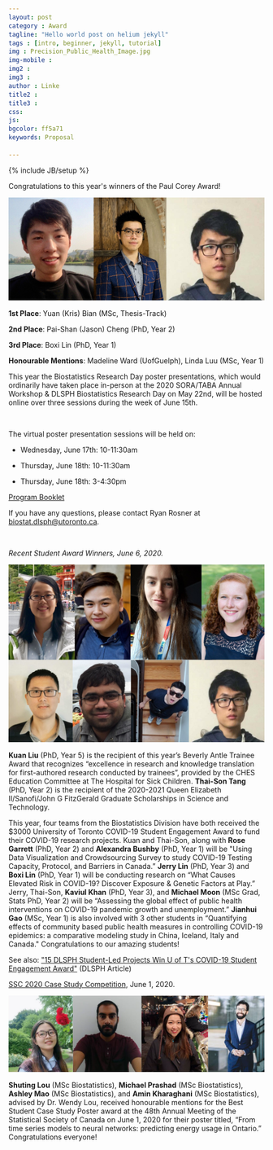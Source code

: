 ```yaml
---
layout: post
category : Award
tagline: "Hello world post on helium jekyll"
tags : [intro, beginner, jekyll, tutorial]
img : Precision_Public_Health_Image.jpg
img-mobile : 
img2 : 
img3 : 
author : Linke 
title2 : 
title3 : 
css: 
js: 
bgcolor: ff5a71
keywords: Proposal

---
```


{% include JB/setup %}


Congratulations to this year's winners of the Paul Corey Award!

![brd2020winners](assets/images/post/brd2020winners.jpg "FLTR: Yuan (Kris) Bian, Pai-Shan (Jason) Cheng, Boxi Lin")

**1st Place**: Yuan (Kris) Bian (MSc, Thesis-Track)

**2nd Place**: Pai-Shan (Jason) Cheng (PhD, Year 2)

**3rd Place**: Boxi Lin (PhD, Year 1)

**Honourable Mentions**: Madeline Ward (UofGuelph), Linda Luu (MSc, Year 1)



<!--more-->

This year the Biostatistics Research Day poster presentations, which would ordinarily have taken place in-person at the 2020 SORA/TABA Annual Workshop & DLSPH Biostatistics Research Day on May 22nd, will be hosted online over three sessions during the week of June 15th.

<br/>

The virtual poster presentation sessions will be held on:

 - Wednesday, June 17th: 10-11:30am

 - Thursday, June 18th: 10-11:30am

 - Thursday, June 18th: 3-4:30pm

[Program Booklet](https://sorataba.org/wp-content/uploads/2020/06/2020-SORA-TABA-DLSPH-Biostatistics-Research-Day-Poster-Presentations.pdf)

If you have any questions, please contact Ryan Rosner at <biostat.dlsph@utoronto.ca>.

<br/>


_Recent Student Award Winners, June 6, 2020._

![COVIDWinners-1](assets/images/post/COVIDWinners-1-scaled.jpg "FLTR: (Top) Kuan Liu, Thai-Son Tang, Rose Garrett, Alex Bushby (Bottom) Jerry Lin, Kaviul Khan, Michael Moon, Boxi Lin")

**Kuan Liu** (PhD, Year 5) is the recipient of this year’s Beverly Antle Trainee Award  that recognizes “excellence in research and knowledge translation for first-authored research conducted by trainees”, provided by the CHES Education Committee at The Hospital for Sick Children. **Thai-Son Tang** (PhD, Year 2) is the recipient of the 2020-2021 Queen Elizabeth II/Sanofi/John G FitzGerald Graduate Scholarships in Science and Technology.

This year, four teams from the Biostatistics Division have both received the $3000 University of Toronto COVID-19 Student Engagement Award to fund their COVID-19 research projects. Kuan and Thai-Son, along with **Rose Garrett** (PhD, Year 2) and **Alexandra Bushby** (PhD, Year 1) will be "Using Data Visualization and Crowdsourcing Survey to study COVID-19 Testing Capacity, Protocol, and Barriers in Canada.” **Jerry Lin** (PhD, Year 3) and **Boxi Lin** (PhD, Year 1) will be conducting research on “What Causes Elevated Risk in COVID-19? Discover Exposure & Genetic Factors at Play.” Jerry, Thai-Son, **Kaviul Khan** (PhD, Year 3), and **Michael Moon** (MSc Grad, Stats PhD, Year 2) will be “Assessing the global effect of public health interventions on COVID-19 pandemic growth and unemployment.” **Jianhui Gao** (MSc, Year 1) is also involved with 3 other students in “Quantifying effects of community based public health measures in controlling COVID-19 epidemics: a comparative modeling study in China, Iceland, Italy and Canada." Congratulations to our amazing students!

See also: ["15 DLSPH Student-​Led Projects Win U of T's COVID-​19 Student Engagement Award"](https://www.dlsph.utoronto.ca/2020/07/30/15-dlsph-student-led-projects-win-u-of-ts-covid-19-student-engagement-award/) (DLSPH Article)

<dr/>

[SSC 2020 Case Study Competition](https://ssc.ca/en/meetings/annual/2020-annual-meeting/case-studies), June 1, 2020.

![SSC-Case-Study-2020-Honourable-Mention](assets/images/post/SSC-Case-Study-2020-Honourable-Mention.png "FLTR: Shuting Lou, Michael Prashad, Ashley Mao, Amin Kharaghani.")

**Shuting Lou** (MSc Biostatistics), **Michael Prashad** (MSc Biostatistics), **Ashley Mao** (MSc Biostatistics), and **Amin Kharaghani** (MSc Biostatistics), advised by Dr. Wendy Lou, received honourable mentions for the Best Student Case Study Poster award at the 48th Annual Meeting of the Statistical Society of Canada on June 1, 2020 for their poster titled, “From time series models to neural networks: predicting energy usage in Ontario.” Congratulations everyone!


